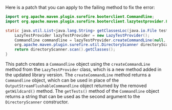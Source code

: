 Here is a patch that you can apply to the failing method to fix the error:

```java
import org.apache.maven.plugin.surefire.booterclient.Commandline;
import org.apache.maven.plugin.surefire.booterclient.lazytestprovider.LazyTestProvider;

static java.util.List<java.lang.String> getClassesLoc(java.io.File testSrcFolder) {
    LazyTestProvider lazyTestProvider = new LazyTestProvider();
    Commandline commandline = lazyTestProvider.createCommandLine(null, 0, null);
    org.apache.maven.plugin.surefire.util.DirectoryScanner directoryScanner = new org.apache.maven.plugin.surefire.util.DirectoryScanner(testSrcFolder, commandline.getTests());
    return directoryScanner.scan().getClasses();
}
```

This patch creates a `Commandline` object using the `createCommandLine` method from the `LazyTestProvider` class, which is a new method added in the updated library version. The `createCommandLine` method returns a `Commandline` object, which can be used in place of the `OutputStreamFlushableCommandline` object returned by the removed `getWildcard()` method. The `getTests()` method of the `Commandline` object returns a string that can be used as the second argument to the `DirectoryScanner` constructor.